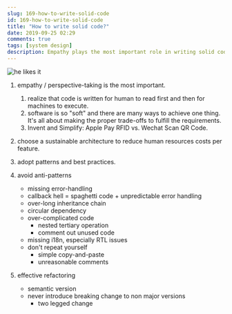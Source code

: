```yaml
---
slug: 169-how-to-write-solid-code
id: 169-how-to-write-solid-code
title: "How to write solid code?"
date: 2019-09-25 02:29
comments: true
tags: [system design]
description: Empathy plays the most important role in writing solid code. Besides, you need to choose a sustainable architecture to decrease human resource costs in total as the project scales. Then, adopt patterns and best practices; avoid anti-patterns. Finally, refactor if necessary.
---
```


![he likes it](https://res.cloudinary.com/dohtidfqh/image/upload/v1557957637/web-guiguio/he-likes-it.jpg)

1. empathy / perspective-taking is the most important.
    1. realize that code is written for human to read first and then for machines to execute.
    2. software is so "soft" and there are many ways to achieve one thing. It's all about making the proper trade-offs to fulfill the requirements.
    3. Invent and Simplify: Apple Pay RFID vs. Wechat Scan QR Code.

2. choose a sustainable architecture to reduce human resources costs per feature.

<script src="11-three-programming-paradigms/js"></script>
<script src="12-solid-design-principles/js"></script>

3. adopt patterns and best practices.

4. avoid anti-patterns
    * missing error-handling
    * callback hell = spaghetti code + unpredictable error handling
    * over-long inheritance chain
    * circular dependency
    * over-complicated code
        * nested tertiary operation
        * comment out unused code
    * missing i18n, especially RTL issues
    * don't repeat yourself
      * simple copy-and-paste
      * unreasonable comments

5. effective refactoring
    * semantic version
    * never introduce breaking change to non major versions
        * two legged change
